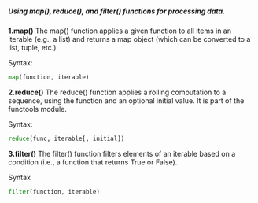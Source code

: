 ##### Using map(), reduce(), and filter() functions for processing data.

**1.map()**
The map() function applies a given function to all items in an iterable (e.g., a list) and returns a map object (which can be converted to a list, tuple, etc.).

Syntax:

```python
map(function, iterable)
```

**2.reduce()**
The reduce() function applies a rolling computation to a sequence, using the function and an optional initial value. It is part of the functools module.

Syntax:
```python
reduce(func, iterable[, initial])
```

**3.filter()**
The filter() function filters elements of an iterable based on a condition (i.e., a function that returns True or False).

Syntax

```python
filter(function, iterable)
```